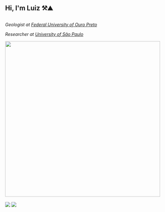 <h2>Hi, I'm Luiz ⚒️⛰️</h2>
<div class="row">
  <div class="column">
  <p><em>Geologist at <a href="http://www.ufop.br"> Federal University of Ouro Preto</a>
  <p><em>Researcher at <a href="https://www5.usp.br/"> University of São Paulo</a></div>
  <div class="column"><img src="https://i.imgur.com/QQWsZLn.gif" width="500">
  </div>
</div>

<br>
<div>
  <a href="https://www.linkedin.com/in/dutraluiz/" target="_blank"><img src="https://img.shields.io/badge/-LinkedIn-%230077B5?style=for-the-badge&logo=linkedin&logoColor=white" target="_blank"></a>
  <a href = "https://www.researchgate.net/profile/Luiz-Dutra-2"><img src="https://img.shields.io/badge/ResearchGate-00CCBB?style=for-the-badge&logo=ResearchGate&logoColor=white" target="_blank"></a>
</div>
